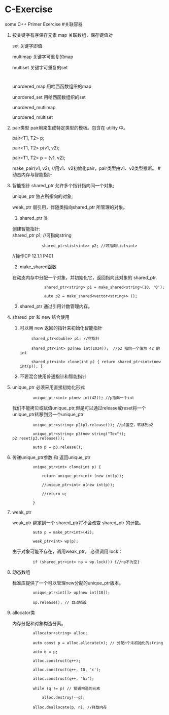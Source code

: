 # C-Exercise
some C++ Primer Exercise
#关联容器
1. 按关键字有序保存元素
    map 关联数组，保存键值对

    set 关键字即值

    multimap 关键字可重复的map

    multiset 关键字可重复的set

    #
    unordered_map 用哈西函数组织的map

    unordered_set 用哈西函数组织的set

    unordered_mutlimap

    unordered_multiset
2. pair类型
    pair用来生成特定类型的模板。包含在 utility 中。
    
    pair<T1, T2> p;

    pair<T1, T2> p(v1, v2);

    pair<T1, T2> p = {v1, v2};

    make_pair(v1, v2); //用v1、v2初始化pair，pair类型由v1、v2类型推断。
#动态内存与智能指针
1. 智能指针
    shared_ptr 允许多个指针指向同一个对象;

    unique_ptr 独占所指向的对象;

    weak_ptr 弱引用，伴随类指向shared_ptr 所管理的对象。
    
    1) shared_ptr 类
        
    创建智能指针:   
                    shared_ptr<string> p1; //可指向string

                    shared_ptr<list<int>> p2; //可指向list<int>
    
    //操作CP 12.1.1 P401
    
    2) make_shared函数

    在动态内存中分配一个对象，并初始化它，返回指向此对象的 shared_ptr.
    
                     shared_ptr<string> p1 = make_shared<string>(10, '0');
    
                     auto p2 = make_shared<vector<string>> ();
    
    3) shared_ptr 通过引用计数管理内存。

2. shared_ptr 和 new 结合使用

    1) 可以用 new 返回的指针来初始化智能指针 

                shared_ptr<double> p1; //空指针

                shared_ptr<int> p2(new int(1024));  //p2 指向一个值为 42 的 int
                
                shared_ptr<int> clone(int p) { return shared_ptr<int>(new int(p)); }
  

    2) 不要混合使用普通指针和智能指针

                
3. unique_ptr 必须采用直接初始化形式

                unique_ptr<int> p(new int(42)); //p指向一个int
    
    我们不能拷贝或赋值unique_ptr,但是可以通过release或reset将一个unique_ptr转移到另一个unique_ptr

                unique_ptr<string> p2(p1.release()); //p1置空，转移到p2

                unique_ptr<string> p3(new string("Tex")); p2.reset(p3.release());

                auto p = p3.release();

4. 传递unique_ptr参数 和 返回unique_ptr

                unique_ptr<int> clone(int p) {

                    return unique_ptr<int> (new int(p));

                    //unique_ptr<int> u(new int(p));

                    //return u;

                }

5. weak_ptr

    weak_ptr 绑定到一个 shared_ptr将不会改变 shared_ptr 的计数。

                auto p = make_ptr<int>(42);

                weak_ptr<int> wp(p);

    由于对象可能不存在，调用weak_ptr， 必须调用 lock：

                if (shared_ptr<int> np = wp.lock()) {//np不为空}

6. 动态数组
    
    标准库提供了一个可以管理new分配的unique_ptr版本。
                
                unique_ptr<int[]> up(new int[10]);
                
                up.release(); // 自动销毁
7. allocator类
    
    内存分配和对象构造分离。

                allocator<string> alloc;

                auto const p = alloc.allocate(n); // 分配n个未初始化的string
                
                auto q = p;
    
                alloc.construct(q++);
                
                alloc.construct(q++, 10, 'c');

                alloc.construct(q++, "hi");
               
                while (q != p) // 销毁构造的元素 
                    
                    alloc.destroy(--q);

                alloc.deallocate(p, n); //释放内存




    
    


